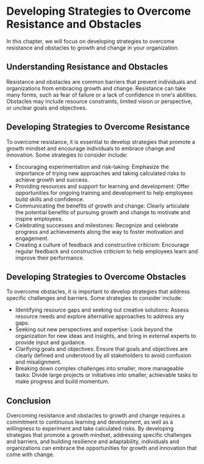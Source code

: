 Developing Strategies to Overcome Resistance and Obstacles
===============================================================================================================

In this chapter, we will focus on developing strategies to overcome resistance and obstacles to growth and change in your organization.

Understanding Resistance and Obstacles
--------------------------------------

Resistance and obstacles are common barriers that prevent individuals and organizations from embracing growth and change. Resistance can take many forms, such as fear of failure or a lack of confidence in one's abilities. Obstacles may include resource constraints, limited vision or perspective, or unclear goals and objectives.

Developing Strategies to Overcome Resistance
--------------------------------------------

To overcome resistance, it is essential to develop strategies that promote a growth mindset and encourage individuals to embrace change and innovation. Some strategies to consider include:

* Encouraging experimentation and risk-taking: Emphasize the importance of trying new approaches and taking calculated risks to achieve growth and success.
* Providing resources and support for learning and development: Offer opportunities for ongoing training and development to help employees build skills and confidence.
* Communicating the benefits of growth and change: Clearly articulate the potential benefits of pursuing growth and change to motivate and inspire employees.
* Celebrating successes and milestones: Recognize and celebrate progress and achievements along the way to foster motivation and engagement.
* Creating a culture of feedback and constructive criticism: Encourage regular feedback and constructive criticism to help employees learn and improve their performance.

Developing Strategies to Overcome Obstacles
-------------------------------------------

To overcome obstacles, it is important to develop strategies that address specific challenges and barriers. Some strategies to consider include:

* Identifying resource gaps and seeking out creative solutions: Assess resource needs and explore alternative approaches to address any gaps.
* Seeking out new perspectives and expertise: Look beyond the organization for new ideas and insights, and bring in external experts to provide input and guidance.
* Clarifying goals and objectives: Ensure that goals and objectives are clearly defined and understood by all stakeholders to avoid confusion and misalignment.
* Breaking down complex challenges into smaller, more manageable tasks: Divide large projects or initiatives into smaller, achievable tasks to make progress and build momentum.

Conclusion
----------

Overcoming resistance and obstacles to growth and change requires a commitment to continuous learning and development, as well as a willingness to experiment and take calculated risks. By developing strategies that promote a growth mindset, addressing specific challenges and barriers, and building resilience and adaptability, individuals and organizations can embrace the opportunities for growth and innovation that come with change.
